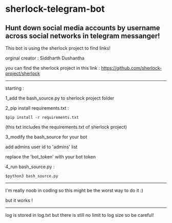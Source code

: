 # sherlock-telegram-bot
Hunt down social media accounts by username across social networks in telegram messanger!
------------------------------------------------------------------------------------------------
This bot is using the sherlock project to find links! 

orginal creator : Siddharth Dushantha 

you can find the sherlock project in this link : https://github.com/sherlock-project/sherlock

------------------------------------------------------------------------------------------------

starting :

1_add the bash_source.py to sherlock project folder

2_pip install requirements.txt :

    $pip install -r requirements.txt
    
(this txt includes the requirements.txt of sherlock project)

3_modify the bash_source for your bot 

  add admins user id to 'admins' list

  replace the 'bot_token' with your bot token

4_run bash_source.py :

    $python3 bash_source.py
-------------------------------------------------------------------------------------------------

I'm really noob in coding so this might be the worst way to do it :)

but it works !

--------------------------------------------------------------------------------------------------

log is stored in log.txt but there is still no limit to log size so be careful!
